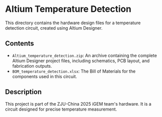 # Altium Temperature Detection

This directory contains the hardware design files for a temperature detection circuit, created using Altium Designer.

## Contents

- `Altium_temperature_detection.zip`: An archive containing the complete Altium Designer project files, including schematics, PCB layout, and fabrication outputs.
- `BOM_temperature_detection.xlsx`: The Bill of Materials for the components used in this circuit.

## Description

This project is part of the ZJU-China 2025 iGEM team's hardware. It is a circuit designed for precise temperature measurement.
